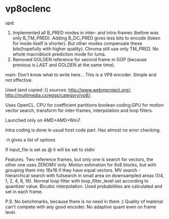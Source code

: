 vp8oclenc
=========

upd: 
1) Implemented all B_PRED modes in inter- and intra-frames (before was only B_TM_PRED). Adding B_DC_PRED gives less bits to encode (token for mode itself is shorter). But other modes compensate these bits(hopefully with higher quality). Chroma still use only TM_PRED. No whole macroblock prediction mode for luma.
2) Removed GOLDEN reference for second frame in GOP (because previous is LAST and GOLDEN at the same time).

main:
Don't know what to write here...
This is a VP8 encoder. Simple and not effective.

Used (and copied :)) sources: 
http://www.webmproject.org/; http://multimedia.cx/eggs/category/vp8/;

Uses OpenCL. CPU for coefficient partitions boolean coding.GPU for motion vector search, transform for inter-frames, interpolation and loop filters.

Launched only on AMD+AMD+Win7.

Intra coding is done in usual host code part. Has almost no error checking. 

  -h gives a list of options

If input_file is set as @ it will be set to stdin

Features.
Two reference frames, but only one is search for vectors, the other one uses ZEROMV only.
Motion estimation for 8x8 blocks, but with grouping them into 16x16 if they have equal vectors. 
MV search - hierarchical search with fullsearch in small area on downsampled areas (1/4, 1, 2, 4, 8, 16).
Normal loop filter with loop_filter_level set according to quantizer value.
Bicubic interpolation.
Used probabilities are calculated and set in each frame.

P.S. No benchmarks, because there is no need in them :) Quality of material can't compete with any good encoder.
No adaptive quant even on frame level.


